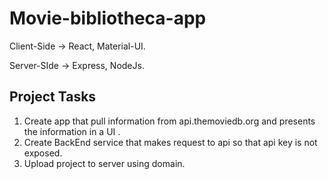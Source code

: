 # Movie-bibliotheca-app

Client-Side -> React, Material-UI.

Server-SIde -> Express, NodeJs.

## Project Tasks

1. Create app that pull information from api.themoviedb.org and presents the information in a UI .
2. Create BackEnd service that makes request to api so that api key is not exposed.
3. Upload project to server using domain.
